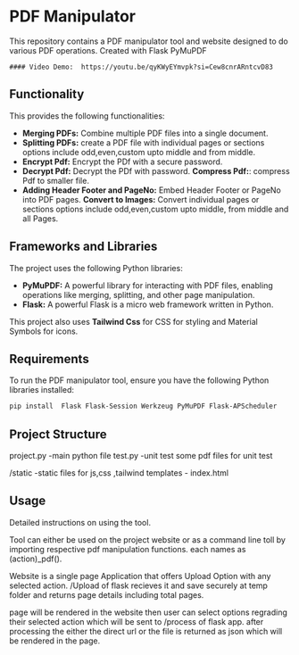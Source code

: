 # PDF Manipulator

This repository contains a  PDF manipulator tool and website designed to do various PDF operations. 
Created with Flask PyMuPDF


    #### Video Demo:  https://youtu.be/qyKWyEYmvpk?si=Cew8cnrARntcvD83

## Functionality

This provides the following functionalities:

* **Merging PDFs:** Combine multiple PDF files into a single document.
* **Splitting PDFs:** create  a PDF file with individual pages or sections options include odd,even,custom upto middle and from middle.
* **Encrypt Pdf:** Encrypt the PDf with a secure password.
* **Decrypt Pdf:** Decrypt the PDf with  password.
**Compress Pdf:**: compress Pdf to smaller file.
* **Adding Header Footer and PageNo:** Embed Header Footer or  PageNo  into PDF pages.
**Convert to Images:** Convert individual pages or sections options include odd,even,custom upto middle, from middle and all Pages.

## Frameworks and Libraries

The project uses the following Python libraries:

* **PyMuPDF:** A powerful library for interacting with PDF files, enabling operations like merging, splitting, and other page manipulation.
* **Flask:** A powerful Flask is a micro web framework written in Python. 

This project also uses **Tailwind Css** for CSS for styling and Material Symbols for icons.

## Requirements

To run the PDF manipulator tool, ensure you have the following Python libraries installed:

```bash
pip install  Flask Flask-Session Werkzeug PyMuPDF Flask-APScheduler
```
## Project Structure
 project.py -main python file
 test.py -unit test
 some pdf files for unit test


 /static  -static files for js,css ,tailwind
 templates - index.html


## Usage

Detailed instructions on using the tool.

Tool can either be used on the project website or as a command line toll by importing respective pdf manipulation functions.
each names as (action)_pdf().

Website is a single page Application that  offers Upload Option  with any selected action.
/Upload of flask recieves it and save securely at temp folder and returns page details including total pages.

page will be rendered in the website then user can select options regrading their selected action which will be sent to /process of flask app.
after processing the  either the direct url or the file is returned as json which  will be rendered in the page.

